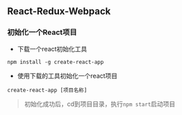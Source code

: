 ## React-Redux-Webpack

### 初始化一个React项目

- 下载一个react初始化工具
``` npm
npm install -g create-react-app
```

- 使用下载的工具初始化一个react项目

```npm
create-react-app [项目名称] 
```
> 初始化成功后，cd到项目目录，执行`npm start`启动项目
